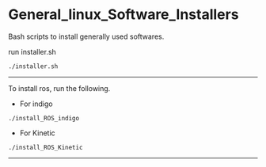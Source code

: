 # General_linux_Software_Installers
Bash scripts to install generally used softwares.

run installer.sh
```
./installer.sh
```

-------------------------------------------

To install ros, run the following.

* For indigo 
```
./install_ROS_indigo
```

* For Kinetic 
```
./install_ROS_Kinetic
```
-------------------------------------------


